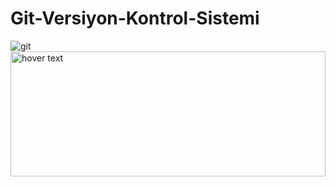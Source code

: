 # Git-Versiyon-Kontrol-Sistemi
![git]()
<img src="https://user-images.githubusercontent.com/74687192/124278728-4ca96000-db4f-11eb-9ea1-055f1c988449.png" width="100%" height="200px" title="hover text">

